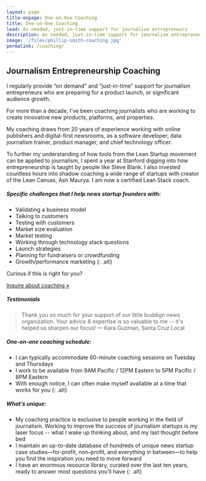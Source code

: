 ```yaml
---
layout: page
title-onpage: One-on-One Coaching
title: One-on-One Coaching
lead: As needed, just-in-time support for journalism entrepreneurs
description: As needed, just-in-time support for journalism entrepreneurs
image: '/files/phillip-smith-coaching.jpg'
permalink: /coaching/
---
```


## Journalism Entrepreneurship Coaching

I regularly provide “on demand” and “just-in-time” support for journalism entrepreneurs who are preparing for a product launch, or significant audience growth.

For more than a decade, I’ve been coaching journalists who are working to create innovative new products, platforms, and properties.

My coaching draws from 20 years of experience working with online publishers and digital-first newsrooms, as a software developer, data journalism trainer, product manager, and chief technology officer. 

To further my understanding of how tools from the Lean Startup movement can be applied to journalism, I spent a year at Stanford digging into how entrepreneurship is taught by people like Steve Blank. I also invested countless hours into shadow coaching a wide range of startups with creator of the Lean Canvas, Ash Maurya. I am now a certified Lean Stack coach.


##### Specific challenges that I help news startup founders with: 
* Validating a business model
* Talking to customers
* Testing with customers
* Market size evaluation
* Market testing
* Working through technology stack questions
* Launch strategies
* Planning for fundraisers or crowdfunding
* Growth/performance marketing
{: .alt}

Curious if this is right for you? 

<a href="/contact" class="button secondary">Inquire about coaching &raquo;</a>

##### Testimonials
> Thank you so much for your support of our little buddign news organization. Your advice & expertise is so valuable to me -- it's helped us sharpen our focus! &mdash; Kara Guzman, Santa Cruz Local

##### One-on-one coaching schedule:
* I can typically accommodate 60-minute coaching sessions on Tuesday and Thursdays
* I work to be available from 9AM Pacific / 12PM Eastern to 5PM Pacific / 8PM Eastern 
* With enough notice, I can often make myself available at a time that works for you
{: .alt}

##### What’s unique:
* My coaching practice is exclusive to people working in the field of journalism. Working to improve the success of journalism startups is my laser focus -- what I wake up thinking about, and my last thought before bed
* I maintain an up-to-date database of hundreds of unique news startup case studies&mdash;for-profit, non-profit, and everything in between&mdash;to help you find the inspiration you need to move forward
* I have an enormous resource library, curated over the last ten years, ready to answer most questions you’ll have
{: .alt}

